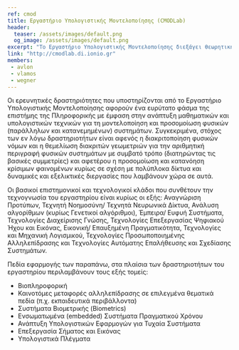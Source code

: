 ```yaml
---
ref: cmod
title: Εργαστήριο Υπολογιστικής Μοντελοποίησης (CMODLab)
header:
  teaser: /assets/images/default.png
  og_image: /assets/images/default.png
excerpt: "Το Εργαστήριο Υπολογιστικής Μοντελοποίησης διεξάγει θεωρητική έρευνα και επιτελεί εφαρμοσμένη ερευνητική εργασία για την ανάπτυξη, υιοθέτηση και διαχείριση καινοτόμων εφαρμογών δια μέσου Μαθηματικών Μοντέλων και Προσομοιώσεων, οι οποίες θα οδηγήσουν στη διαμόρφωση και προβολή ενός ελκυστικού και ανταγωνιστικού αναπτυξιακού περιβάλλοντος της σύγχρονης Ελληνικής Κοινωνίας και Επιστημονικής Κοινότητας."
link: "http://cmodlab.di.ionio.gr"
members:
 - avlon
 - vlamos
 - wegner
---
```


Οι ερευνητικές δραστηριότητες που υποστηρίζονται από το Εργαστήριο Υπολογιστικής Μοντελοποίησης αφορούν ένα ευρύτατο φάσμα της επιστήμης της Πληροφορικής με έμφαση στην ανάπτυξη μαθηματικών και υπολογιστικών τεχνικών για τη μοντελοποίηση και  προσομοίωση φυσικών (παράλληλων και κατανεμημένων) συστημάτων. Συγκεκριμένα, στόχος των εν λόγω δραστηριοτήτων είναι αφενός η διακριτοποίηση φυσικών νόμων και η θεμελίωση διακριτών γεωμετριών για την αριθμητική περιγραφή φυσικών συστημάτων με συμβατό τρόπο (διατηρώντας τις βασικές συμμετρίες) και αφετέρου η προσομοίωση και κατανόηση κρίσιμων φαινομένων κυρίως σε σχέση με πολύπλοκα δίκτυα και δυναμικές και εξελικτικές διεργασίες που λαμβάνουν χώρα σε αυτά.

Οι βασικοί επιστημονικοί και τεχνολογικοί κλάδοι που συνθέτουν την τεχνογνωσία του εργαστηρίου είναι κυρίως οι εξής: Αναγνώριση Προτύπων, Τεχνητή Νοημοσύνη/ Τεχνητά Νευρωνικά Δίκτυα, Ανάλυση αλγορίθμων (κυρίως Γενετικοί αλγόριθμοι), Έμπειρα/ Ευφυή Συστήματα, Τεχνολογίες Διαχείρισης Γνώσης, Τεχνολογίες Επεξεργασίας Ψηφιακού Ήχου και Εικόνας, Εικονική/ Επαυξημένη Πραγματικότητα, Τεχνολογίες και Μηχανική Λογισμικού, Τεχνολογίες Προσωποποιημένης Αλληλεπίδρασης και Τεχνολογίες Αυτόματης Επαλήθευσης και Σχεδίασης Συστημάτων.

Πεδία εφαρμογής των παραπάνω, στα πλαίσια των δραστηριοτήτων του εργαστηρίου περιλαμβάνουν τους εξής τομείς:

- Βιοπληροφορική
- Καινοτόμες μεταφορές αλληλεπίδρασης σε επιλεγμένα θεματικά πεδία (π.χ. εκπαιδευτικά περιβάλλοντα)
- Συστήματα Βιομετρικής (Biometrics)
- Ενσωματωμένα (embedded) Συστήματα Πραγματικού Χρόνου
- Ανάπτυξη Υπολογιστικών Εφαρμογών για Τυχαία Συστήματα
- Επεξεργασία Σήματος και Εικόνας
- Υπολογιστικά Πλέγματα
